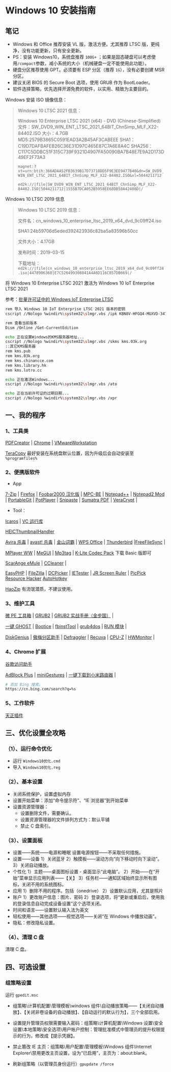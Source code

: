 # Windows 10 安装指南

## 笔记

* Windows 和 Office 推荐安装 VL 版，激活方便。尤其推荐 LTSC 版，更纯净，没有功能更新，只有安全更新。
* PS：安装 Windows10，系统盘推荐 `100G+` ；如果是固态硬盘可以考虑使用`/compact`参数，减小系统的大小（机械硬盘一定不能使用此功能）。
* 硬盘分区推荐使用 GPT。必须要有 ESP 分区（推荐 `1G`），没有必要创建 MSR 分区。
* 建议关闭 BIOS 的 Secure Boot 选项，使用 GRUB 作为 BootLoader。
* 软件选择策略，优先选择开源免费的软件，以实用、精致为主要目的。

Windows 安装 ISO 镜像信息：

>Windows 10 LTSC 2021 信息：
>
>Windows 10 Enterprise LTSC 2021 (x64) - DVD (Chinese-Simplified)
>文件：SW_DVD9_WIN_ENT_LTSC_2021_64BIT_ChnSimp_MLF_X22-84402.ISO
>大小：4.7GB
>MD5:2579B3865C0591EAD3A2B45AF3CABEEE
>SHA1：C19D7DAFBAFEB26C36E31D97C465E87C7A6E8A4C
>SHA256：C117C5DDBC51F315C739F9321D4907FA50090BA7B48E7E9A2D173D49EF2F73A3
>
>`magnet:?xt=urn:btih:366ADAA52FB3639B17D73718DD5F9E3EE9477B40&dn=SW_DVD9_WIN_ENT_LTSC_2021_64BIT_ChnSimp_MLF_X22-84402.ISO&xl=5044211712`
>
>`ed2k://|file|SW_DVD9_WIN_ENT_LTSC_2021_64BIT_ChnSimp_MLF_X22-84402.ISO|5044211712|1555B7DCA052B5958EE68DB58A42408D|/`

Windows 10 LTSC 2019 信息

>Windows 10 LTSC 2019 信息：
>
>文件名：cn_windows_10_enterprise_ltsc_2019_x64_dvd_9c09ff24.iso
>
>SHA1:24b59706d5eded392423936c82ba5a83596b50cc
>
>文件大小：4.17GB
>
>发布时间：2019-03-15
>
>下载地址：`ed2k://|file|cn_windows_10_enterprise_ltsc_2019_x64_dvd_9c09ff24.iso|4478906368|E7C526499308841A4A6D116C857DB669|/`

将 Windows 10 Enterprise LTSC 2021 激活为 Windows 10 IoT Enterprise LTSC 2021

参考：[批量许可证中的 Windows IoT Enterprise LTSC](https://learn.microsoft.com/zh-cn/windows/iot/iot-enterprise/deployment/volume-license)

```sh
rem 导入 Windows 10 IoT Enterprise LTSC 2021 版本的密钥
cscript //Nologo %windir%\system32\slmgr.vbs /ipk KBN8V-HFGQ4-MGXVD-347P6-PDQGT

rem 查看当前版本
Dism /Online /Get-CurrentEdition

echo 正在设置Windows的KMS服务器地址...
cscript //Nologo %windir%\system32\slmgr.vbs /skms kms.03k.org
::其它KMS服务器
rem kms.pub
rem kms.03k.org
rem kms.chinancce.com
rem kms.library.hk
rem kms.lotro.cc

echo 正在激活Windows...
cscript //Nologo %windir%\system32\slmgr.vbs /ato

echo 正在当前许可证的过期日期...
cscript //Nologo %windir%\system32\slmgr.vbs /xpr
```

## 一、我的程序

### 1、工具类

[PDFCreator](http://www.pdfforge.org/download) | [Chrome](https://www.google.cn/chrome/index.html) | [VMwareWorkstation](https://github.com/201853910/VMwareWorkstation/releases)

[TeraCopy](http://codesector.com/teracopy)  最好安装在系统盘默认位置，因为升级后会自动安装至 `%programfiles%`

### 2、便携版软件

* App

[7-Zip](http://www.7-zip.org/) | [Firefox](http://www.mozilla.org/en-US/firefox/all/) | [Foobar2000 汉化版](http://blog.sina.com.cn/go2spa) | [MPC-BE](https://sourceforge.net/projects/mpcbe/) | [Notepad++](http://notepad-plus-plus.org) | [Notepad2 Mod](https://xhmikosr.github.io/notepad2-mod/) | [PortableGit](https://npm.taobao.org/mirrors/git-for-windows/) | [PotPlayer](http://potplayer.daum.net/?lang=zh_CN) | [Snipaste](https://zh.snipaste.com) | [Sumatra PDF](http://www.sumatrapdfreader.org/) | [VeraCrypt](https://sourceforge.net/projects/veracrypt/) |

* Tool：

 [Icaros](http://shark007.net/forum/Forum-Icaros-Development) |  [VC 运行库](https://learn.microsoft.com/zh-cn/cpp/windows/latest-supported-vc-redist?view=msvc-170)

[HEICThumbnailHandler](https://github.com/brookmiles/windows-heic-thumbnails)

[Avira 杀毒](https://www.avira.com/zh-cn/download?product=avira-free-antivirus) | [avast! 杀毒](https://www.avast.com/zh-cn/download-software) | [金山词霸](http://cp.iciba.com/) | [WPS Office](http://www.wps.cn/) | [Thunderbird](http://www.mozilla.org/zh-CN/thunderbird/) |[FreeFileSync](http://freefilesync.sourceforge.net/) |

[MPlayer WW](http://mplayer-ww.com/?page=rel) | [MeGUI](http://sourceforge.net/projects/megui/) | [Mp3tag](http://www.mp3tag.de) | [K-Lite Codec Pack](https://www.codecguide.com/download_kl.htm) 下载 Basic 版即可

[ScarAnge eMule](http://scarangel.sourceforge.net/) | [CCleaner](http://www.piriform.com/ccleaner) |

[EasyPHP](http://www.easyphp.org/) | [FileZilla](https://filezilla-project.org) | [DCPicker](http://hide-inoki.com/en/index.html) | [IETester](http://www.my-debugbar.com/wiki/IETester/HomePage) | [JR Screen Ruler](http://www.spadixbd.com/freetools/jruler.htm) | [PicPick](https://picpick.app/zh/)   [Resource Hacker](http://www.angusj.com/resourcehacker/)  [AutoHotkey](https://www.autohotkey.com/)

[HaoZip](http://haozip.2345.com/) 有流氓潜质，不建议使用。

### 3、维护工具

[微 PE 工具箱](http://www.wepe.com.cn/) | [GRUB2](http://www.gnu.org/software/grub/) | [GRUB2 实战手册（金步国）](http://www.jinbuguo.com/linux/grub.cfg.html) |

[一键 GHOST](http://doshome.com/yj/index.html) | [Bootice](http://bbs.wuyou.net/forum.php?mod=viewthread&tid=57675) | [fbinstTool](http://bbs.wuyou.net/forum.php?mod=viewthread&tid=189221) | [grub4dos](http://grub4dos.chenall.net/) | [RUN 模块](http://bbs.wuyou.net/forum.php?mod=viewthread&tid=191301) |

[DiskGenius](http://www.diskgenius.cn/download.php) | [傲梅分区助手](http://www.disktool.cn/) | [Defraggler](http://www.piriform.com/defraggler) | [Recuva](http://www.piriform.com/recuva) | [CPU-Z](http://www.cpuid.com/softwares/cpu-z.html) | [HWMonitor](http://www.cpuid.com/softwares/hwmonitor.html) |

### 4、Chrome 扩展

[谷歌访问助手](http://www.ggfwzs.com/)

[AdBlock Plus](https://chrome.google.com/webstore/detail/cfhdojbkjhnklbpkdaibdccddilifddb) | [miniGestures](https://chrome.google.com/webstore/detail/minigestures/apnjnepphihnjahpbfjiebcnpgmjnhfp) | [一键下载到小米路由器](https://chrome.google.com/webstore/detail/一键下载到小米路由器/kfcpablabgofhgdifeokmojafdnlomhp) |

```sh
# 添加 Bing 搜索。
https://cn.bing.com/search?q=%s
```

### 5、工作软件

[天正插件](http://tangent.com.cn/download/gongju/)

## 三、优化设置全攻略

### （1）、运行命令优化

* 运行 `Windows10优化.cmd`
* 导入 `Windows10优化.reg`

### （2）、基本设置

* 关闭系统保护，设置虚拟内存
* 设置开始菜单：添加“命令提示符”、“IE 浏览器”到开始菜单
* 设置资源管理器：
  * 设置删除文件，需要确认。
  * 设置资源管理器的文件排列方式为：默认平铺
  * 禁止 C 盘索引。

### （3）、设置面板

* 设置——系统——电源和睡眠
  设置电源按钮——不采取任何措施。
* 设置——设备
  1）关闭蓝牙
  2）触摸板——滚动方向“向下移动时向下滚动”。
  3）关闭自动播放。
* 个性化
  1）主题——桌面图标设置 - 桌面显示“此电脑”。
  2）开始——在“开始”菜单显示应用列表——【关】
  3）任务栏——通知区域始终显示所有图标，关闭不用的系统图标。
* 应用
  1）删除不用的程序。包括（onedrive）
  2）设置默认应用，尤其是照片
* 账户
  1）更改账户信息：图片、密码
  2）登录选项，将“更新或重启后，使用我的登录信息自动完成设备设置”这个选项关闭。
* 时间和语言——设置默认输入法为英文
* 轻松使用——其他选项——视觉选项——关闭“在 Windows 中播放动画”。
* 隐私：修改隐私设置。

### （4）、清理 C 盘

清理 C 盘。

## 四、可选设置

### 组策略设置

运行 `gpedit.msc`

* 组策略\计算机配置\管理模板\windows 组件\自动播放策略——【关闭自动播放】、【关闭非卷设备的自动播放】、【自动运行的默认行为】，三个全部启用。

* 设置提升管理员权限需要输入密码：组策略\计算机配置\Windows 设置\安全设置\本地策略\安全选项\用户帐户控制：管理批准模式中管理员的提升权限提示的行为，修改成【提示凭据】。

* 禁止篡改 IE 主页：组策略\用户配置\管理模板\Windows 组件\Internet Explorer\禁用更改主页设置，设为“已启用”，主页为：about:blank。

* 刷新组策略（以管理员身份运行）`gpupdate /force`
